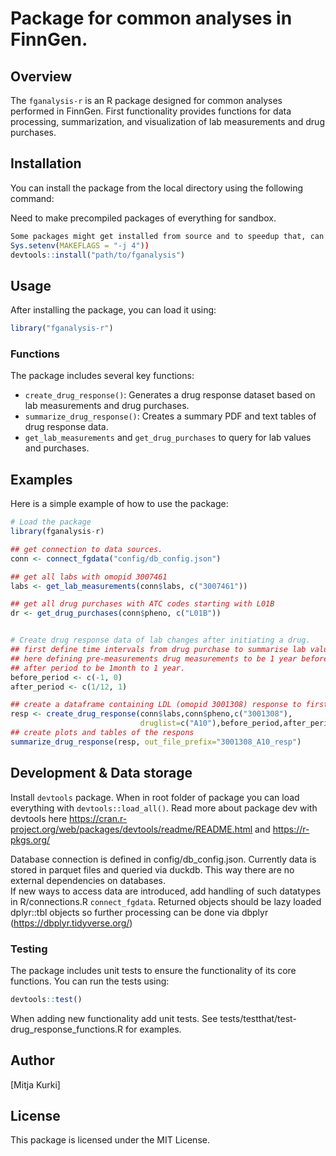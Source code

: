 # Package for common analyses in FinnGen.

## Overview

The `fganalysis-r` is an R package designed for common analyses performed in FinnGen.  First functionality provides functions for data processing, summarization, and visualization of lab measurements and drug purchases.


## Installation

You can install the package from the local directory using the following command:

Need to make precompiled packages of everything for sandbox.

```R
Some packages might get installed from source and to speedup that, can add multithreaded compilation.... add environment variable to enable 4 threads. 
Sys.setenv(MAKEFLAGS = "-j 4"))
devtools::install("path/to/fganalysis")
```

## Usage

After installing the package, you can load it using:

```R
library("fganalysis-r")
```

### Functions

The package includes several key functions:

- `create_drug_response()`: Generates a drug response dataset based on lab measurements and drug purchases.
- `summarize_drug_response()`: Creates a summary PDF and text tables of drug response data.
- `get_lab_measurements` and `get_drug_purchases` to query for lab values and purchases.

## Examples

Here is a simple example of how to use the package:

```R
# Load the package
library(fganalysis-r)

## get connection to data sources.
conn <- connect_fgdata("config/db_config.json")

## get all labs with omopid 3007461
labs <- get_lab_measurements(conn$labs, c("3007461"))

## get all drug purchases with ATC codes starting with L01B
dr <- get_drug_purchases(conn$pheno, c("L01B"))


# Create drug response data of lab changes after initiating a drug.
## first define time intervals from drug purchase to summarise lab values
## here defining pre-measurements drug measurements to be 1 year before drug and 
## after period to be 1month to 1 year.
before_period <- c(-1, 0)
after_period <- c(1/12, 1)

## create a dataframe containing LDL (omopid 3001308) response to first statin purchase (ATC codes starting with A10) for each finngen ID  
resp <- create_drug_response(conn$labs,conn$pheno,c("3001308"), 
                             druglist=c("A10"),before_period,after_period)
## create plots and tables of the respons
summarize_drug_response(resp, out_file_prefix="3001308_A10_resp")

```


## Development &  Data storage


Install `devtools` package. When in root folder of package you can load everything with `devtools::load_all()`.  Read more about package dev with devtools here https://cran.r-project.org/web/packages/devtools/readme/README.html and https://r-pkgs.org/

Database connection is defined in config/db_config.json. Currently data is stored in parquet files and queried via duckdb. This way there are no external dependencies on databases.  
If new ways to access data are introduced, add handling of such datatypes in R/connections.R `connect_fgdata`. Returned objects should be lazy loaded dplyr::tbl objects so further processing can be done via dbplyr (https://dbplyr.tidyverse.org/)


### Testing


The package includes unit tests to ensure the functionality of its core functions. You can run the tests using:

```R
devtools::test()
```


When adding new functionality add unit tests. See tests/testthat/test-drug_response_functions.R for examples.

## Author

[Mitja Kurki]

## License

This package is licensed under the MIT License.
